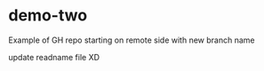 # demo-two
Example of GH repo starting on remote side with new branch name

update readname file XD
